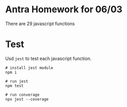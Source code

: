 # Antra Homework for 06/03

There are 29 javascript functions

# Test
Usd `jest` to test each javascript function.

```
# install jest module
npm i

# run jest 
npm test

# run converage
npx jest --coverage
```